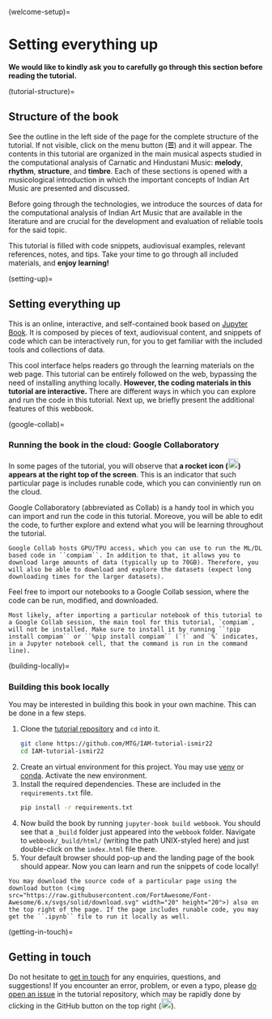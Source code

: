 (welcome-setup)=
# Setting everything up
**We would like to kindly ask you to carefully go through this section before reading the tutorial.**


(tutorial-structure)=
## Structure of the book
See the outline in the left side of the page for the complete structure of the tutorial. If not visible, click on the menu button (**☰**) and it will appear. The contents in this tutorial are organized in the main musical aspects studied in the computational analysis of Carnatic and Hindustani Music: **melody**, **rhythm**, **structure**, and **timbre**. Each of these sections is opened with a musicological introduction in which the important concepts of Indian Art Music are presented and discussed.

Before going through the technologies, we introduce the sources of data for the computational analysis of Indian Art Music that are available in the literature and are crucial for the development and evaluation of reliable tools for the said topic. 

This tutorial is filled with code snippets, audiovisual examples, relevant references, notes, and tips. Take your time to go through all included materials, and **enjoy learning!**


(setting-up)=
## Setting everything up
This is an online, interactive, and self-contained book based on [Jupyter Book](https://jupyterbook.org/en/stable/index.html). It is composed by pieces of text, audiovisual content, and snippets of code which can be interactively run, for you to get familiar with the included tools and collections of data.  

This cool interface helps readers go through the learning materials on the web page. This tutorial can be entirely followed on the web, bypassing the need of installing anything locally. **However, the coding materials in this tutorial are interactive.** There are different ways in which you can explore and run the code in this tutorial. Next up, we briefly present the additional features of this webbook.

(google-collab)=
### Running the book in the cloud: Google Collaboratory
In some pages of the tutorial, you will observe that **a rocket icon (<img src="https://raw.githubusercontent.com/FortAwesome/Font-Awesome/6.x/svgs/solid/rocket.svg" width="20" height="20">) appears at the right top of the screen**. This is an indicator that such particular page is includes runable code, which you can conviniently run on the cloud.

Google Collaboratory (abbreviated as Collab) is a handy tool in which you can import and run the code in this tutorial. Moreove, you will be able to edit the code, to further explore and extend what you will be learning throughout the tutorial.

```{note}
Google Collab hosts GPU/TPU access, which you can use to run the ML/DL based code in ``compiam``. In addition to that, it allows you to download large amounts of data (typically up to 70GB). Therefore, you will also be able to download and explore the datasets (expect long downloading times for the larger datasets).
```

Feel free to import our notebooks to a Google Collab session, where the code can be run, modified, and downloaded. 

```{important}
Most likely, after importing a particular notebook of this tutorial to a Google Collab session, the main tool for this tutorial, `compiam`, will not be installed. Make sure to install it by running ``!pip install compiam`` or ``%pip install compiam`` (`!` and `%` indicates, in a Jupyter notebook cell, that the command is run in the command line).
```


(building-locally)=
### Building this book locally
You may be interested in building this book in your own machine. This can be done in a few steps.

1) Clone the [tutorial repository](https://github.com/MTG/IAM-tutorial-ismir22) and ``cd`` into it.
    ```bash
    git clone https://github.com/MTG/IAM-tutorial-ismir22
    cd IAM-tutorial-ismir22
    ```
2) Create an virtual environment for this project. You may use [venv](https://docs.python.org/3/tutorial/venv.html) or [conda](https://conda.io/projects/conda/en/latest/user-guide/getting-started.html). Activate the new environment.
3) Install the required dependencies. These are included in the ``requirements.txt`` file.
    ```bash
    pip install -r requirements.txt
    ```
4) Now build the book by running ``jupyter-book build webbook``. You should see that a ``_build`` folder just appeared into the ``webbook`` folder. Navigate to ``webbook/_build/html/`` (writing the path UNIX-styled here) and just double-click on the ``index.html`` file there.
5) Your default browser should pop-up and the landing page of the book should appear. Now you can learn and run the snippets of code locally! 

```{note}
You may download the source code of a particular page using the download button (<img src="https://raw.githubusercontent.com/FortAwesome/Font-Awesome/6.x/svgs/solid/download.svg" width="20" height="20">) also on the top right of the page. If the page includes runable code, you may get the ``.ipynb`` file to run it locally as well.
```

(getting-in-touch)=
## Getting in touch
Do not hesitate to [get in touch](mailto:thomas.nuttall@upf.edu) for any enquiries, questions, and suggestions! If you encounter an error, problem, or even a typo, please [do open an issue](https://github.com/MTG/IAM-tutorial-ismir22/issues) in the tutorial repository, which may be rapidly done by clicking in the GitHub button on the top right (<img src="https://raw.githubusercontent.com/FortAwesome/Font-Awesome/6.x/svgs/brands/github.svg" width="20" height="20">).